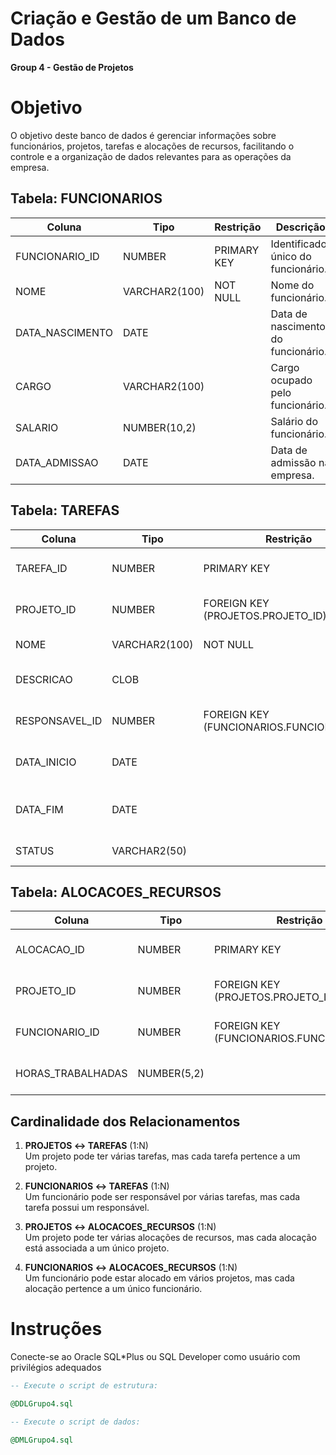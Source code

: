 # Criação e Gestão de um Banco de Dados

**Group 4 - Gestão de Projetos**

# Objetivo
O objetivo deste banco de dados é gerenciar informações sobre funcionários,
projetos, tarefas e alocações de recursos, facilitando o controle e a
organização de dados relevantes para as operações da empresa.

## Tabela: FUNCIONARIOS

| Coluna          | Tipo            | Restrição      | Descrição                        |
|-----------------|-----------------|---------------|----------------------------------|
| FUNCIONARIO_ID  | NUMBER          | PRIMARY KEY   | Identificador único do funcionário. |
| NOME            | VARCHAR2(100)   | NOT NULL      | Nome do funcionário.            |
| DATA_NASCIMENTO | DATE            |               | Data de nascimento do funcionário. |
| CARGO           | VARCHAR2(100)   |               | Cargo ocupado pelo funcionário. |
| SALARIO         | NUMBER(10,2)    |               | Salário do funcionário.         |
| DATA_ADMISSAO   | DATE            |               | Data de admissão na empresa.    |

## Tabela: TAREFAS

| Coluna          | Tipo            | Restrição                        | Descrição                             |
|-----------------|-----------------|----------------------------------|---------------------------------------|
| TAREFA_ID       | NUMBER          | PRIMARY KEY                     | Identificador único da tarefa.        |
| PROJETO_ID      | NUMBER          | FOREIGN KEY (PROJETOS.PROJETO_ID) | Relaciona a tarefa a um projeto.      |
| NOME            | VARCHAR2(100)   | NOT NULL                        | Nome da tarefa.                       |
| DESCRICAO       | CLOB            |                                  | Descrição detalhada da tarefa.        |
| RESPONSAVEL_ID  | NUMBER          | FOREIGN KEY (FUNCIONARIOS.FUNCIONARIO_ID) | Funcionário responsável pela tarefa.  |
| DATA_INICIO     | DATE            |                                  | Data de início da tarefa.             |
| DATA_FIM        | DATE            |                                  | Data prevista para finalização.       |
| STATUS          | VARCHAR2(50)    |                                  | Status atual da tarefa.               |

## Tabela: ALOCACOES_RECURSOS

| Coluna           | Tipo           | Restrição                           | Descrição                             |
|------------------|----------------|-------------------------------------|---------------------------------------|
| ALOCACAO_ID      | NUMBER         | PRIMARY KEY                        | Identificador único da alocação.      |
| PROJETO_ID       | NUMBER         | FOREIGN KEY (PROJETOS.PROJETO_ID)  | Relaciona a alocação a um projeto.    |
| FUNCIONARIO_ID   | NUMBER         | FOREIGN KEY (FUNCIONARIOS.FUNCIONARIO_ID) | Funcionário alocado no projeto.       |
| HORAS_TRABALHADAS| NUMBER(5,2)    |                                     | Horas trabalhadas no projeto.         |

## Cardinalidade dos Relacionamentos

1. **PROJETOS ↔ TAREFAS** (1:N)  
   Um projeto pode ter várias tarefas, mas cada tarefa pertence a um projeto.

2. **FUNCIONARIOS ↔ TAREFAS** (1:N)  
   Um funcionário pode ser responsável por várias tarefas, mas cada tarefa possui um responsável.

3. **PROJETOS ↔ ALOCACOES_RECURSOS** (1:N)  
   Um projeto pode ter várias alocações de recursos, mas cada alocação está associada a um único projeto.

4. **FUNCIONARIOS ↔ ALOCACOES_RECURSOS** (1:N)  
   Um funcionário pode estar alocado em vários projetos, mas cada alocação pertence a um único funcionário.

# Instruções

Conecte-se ao Oracle SQL*Plus ou SQL Developer como usuário com privilégios adequados

 ```sql
-- Execute o script de estrutura:

@DDLGrupo4.sql

-- Execute o script de dados:

@DMLGrupo4.sql


